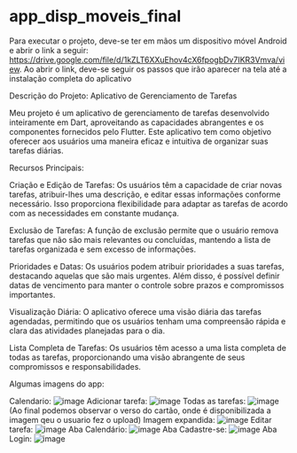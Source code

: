 # app_disp_moveis_final
Para executar o projeto, deve-se ter em mãos um dispositivo móvel Android e abrir o link a seguir: https://drive.google.com/file/d/1kZLT6XXuEhov4cX6fpogbDv7IKR3Vmva/view.
Ao abrir o link, deve-se seguir os passos que irão aparecer na tela até a instalação completa do aplicativo

Descrição do Projeto: Aplicativo de Gerenciamento de Tarefas

Meu projeto é um aplicativo de gerenciamento de tarefas desenvolvido inteiramente em Dart, aproveitando as capacidades abrangentes e os componentes fornecidos pelo Flutter. Este aplicativo tem como objetivo oferecer aos usuários uma maneira eficaz e intuitiva de organizar suas tarefas diárias.

Recursos Principais:

Criação e Edição de Tarefas:
Os usuários têm a capacidade de criar novas tarefas, atribuir-lhes uma descrição, e editar essas informações conforme necessário. Isso proporciona flexibilidade para adaptar as tarefas de acordo com as necessidades em constante mudança.

Exclusão de Tarefas:
A função de exclusão permite que o usuário remova tarefas que não são mais relevantes ou concluídas, mantendo a lista de tarefas organizada e sem excesso de informações.

Prioridades e Datas:
Os usuários podem atribuir prioridades a suas tarefas, destacando aquelas que são mais urgentes. Além disso, é possível definir datas de vencimento para manter o controle sobre prazos e compromissos importantes.

Visualização Diária:
O aplicativo oferece uma visão diária das tarefas agendadas, permitindo que os usuários tenham uma compreensão rápida e clara das atividades planejadas para o dia.

Lista Completa de Tarefas:
Os usuários têm acesso a uma lista completa de todas as tarefas, proporcionando uma visão abrangente de seus compromissos e responsabilidades.

Algumas imagens do app:

Calendario:
![image](https://github.com/NataliaBiscaro/app_disp_moveis_final/assets/56592052/ef46cdcf-a7cc-4d23-8e40-c7ccd5a89e05)
Adicionar tarefa:
![image](https://github.com/NataliaBiscaro/app_disp_moveis_final/assets/56592052/fb5cd34b-dbdc-4fef-bb5d-ef6362ce8c72)
Todas as tarefas:
![image](https://github.com/NataliaBiscaro/app_disp_moveis_final/assets/56592052/d9f5d4fd-381c-4424-b0f3-50e8a7d6563e)
(Ao final podemos observar o verso do cartão, onde é disponibilizada a imagem qeu o usuario fez o upload)
Imagem expandida:
![image](https://github.com/NataliaBiscaro/app_disp_moveis_final/assets/56592052/9ff2b713-f4a9-4071-a35f-ae8d4db1a791)
Editar tarefa:
![image](https://github.com/NataliaBiscaro/app_disp_moveis_final/assets/56592052/30295ef7-f3cf-4667-bc90-9a877627a466)
Aba Calendário:
![image](https://github.com/NataliaBiscaro/app_disp_moveis_final/assets/56592052/a4eeda1f-dd3f-4a24-ab36-55035b9a8f6f)
Aba Cadastre-se:
![image](https://github.com/NataliaBiscaro/app_disp_moveis_final/assets/56592052/8716aefc-1485-4b8c-ae08-04b77afb1bf6)
Aba Login:
![image](https://github.com/NataliaBiscaro/app_disp_moveis_final/assets/56592052/7a2eff2f-b121-49f6-9aaf-b1adfa786fcb)

